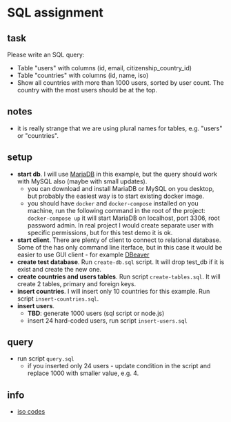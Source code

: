 # SQL assignment

## task
Please write an SQL query:
- Table "users" with columns (id, email, citizenship_country_id)
- Table "countries" with columns (id, name, iso)
- Show all countries with more than 1000 users, sorted by user count. The country with the most users should be at the top.

## notes
- it is really strange that we are using plural names for tables, e.g. "users" or "countries".

## setup
- **start db**. I will use [MariaDB](https://mariadb.com/) in this example, but the query should work with MySQL also (maybe with small updates).
  - you can download and install MariaDB or MySQL on you desktop, but probably the easiest way is to start existing docker image.
  - you should have `docker` and `docker-compose` installed on you machine, run the following command in the root of the project:
    `docker-compose up`
    it will start MariaDB on localhost, port 3306, root password admin. In real project I would create separate user with specific permissions, but for this test demo it is ok.
- **start client**. There are plenty of client to connect to relational database. Some of the has only command line iterface, but in this case it would be easier to use GUI client - for example [DBeaver](https://dbeaver.io/)
- **create test database**. Run `create-db.sql` script. It will drop test_db if it is exist and create the new one.
- **create countries and users tables**. Run script `create-tables.sql`. It will create 2 tables, primary and foreign keys.
- **insert countries**. I will insert only 10 countries for this example. Run script `insert-countries.sql`.
- **insert users**.
  - **TBD**: generate 1000 users (sql script or node.js)
  - insert 24 hard-coded users, run script `insert-users.sql`

## query
- run script `query.sql`
  - if you inserted only 24 users - update condition in the script and replace 1000 with smaller value, e.g. 4.

## info
  - [iso codes](https://www.wikiwand.com/en/List_of_ISO_3166_country_codes)
